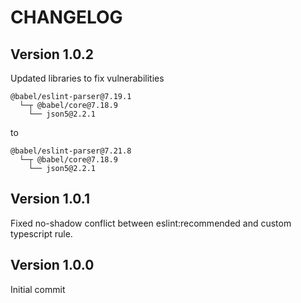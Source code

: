 # CHANGELOG

## Version 1.0.2

Updated libraries to fix vulnerabilities

```
@babel/eslint-parser@7.19.1
  └─┬ @babel/core@7.18.9
    └── json5@2.2.1
```

to

```
@babel/eslint-parser@7.21.8
  └─┬ @babel/core@7.18.9
    └── json5@2.2.1
```

## Version 1.0.1

Fixed no-shadow conflict between eslint:recommended and custom typescript rule.

## Version 1.0.0

Initial commit
